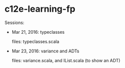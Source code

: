 # c12e-learning-fp

Sessions:
* Mar 21, 2016: typeclasses
    
    files: typeclasses.scala 

* Mar 23, 2016: variance and ADTs

    files: variance.scala, and IList.scala (to show an ADT)

